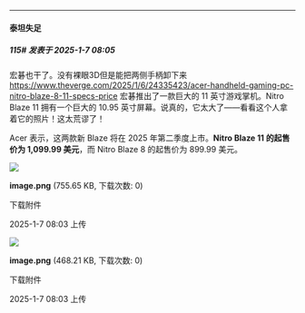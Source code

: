 ﻿
*****

####  泰坦失足  
##### 115#       发表于 2025-1-7 08:05

宏碁也干了。没有裸眼3D但是能把两侧手柄卸下来
https://www.theverge.com/2025/1/6/24335423/acer-handheld-gaming-pc-nitro-blaze-8-11-specs-price
宏碁推出了一款巨大的 11 英寸游戏掌机。Nitro Blaze 11 拥有一个巨大的 10.95 英寸屏幕。说真的，它太大了——看看这个人拿着它的照片！这太荒谬了！

Acer 表示，这两款新 Blaze 将在 2025 年第二季度上市。<strong>Nitro Blaze 11 的起售价为 1,099.99 美元</strong>，而 Nitro Blaze 8 的起售价为 899.99 美元。

<img src="https://img.saraba1st.com/forum/202501/07/080350f3fegwg4fca74swb.png" referrerpolicy="no-referrer">

<strong>image.png</strong> (755.65 KB, 下载次数: 0)

下载附件

2025-1-7 08:03 上传

<img src="https://img.saraba1st.com/forum/202501/07/080356iegkr857ue4kf8f8.png" referrerpolicy="no-referrer">

<strong>image.png</strong> (468.21 KB, 下载次数: 0)

下载附件

2025-1-7 08:03 上传

